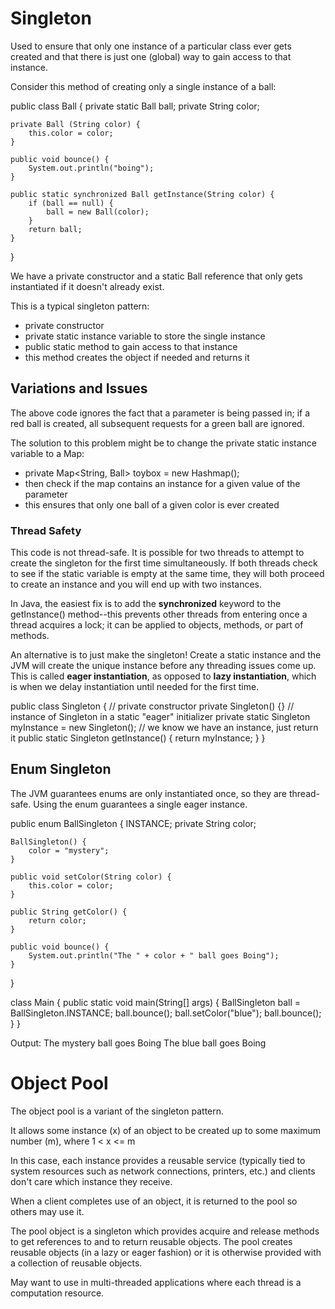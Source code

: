 # Singleton

Used to ensure that only one instance of a particular class ever gets created and that there is just one (global) way to gain access to that instance.

Consider this method of creating only a single instance of a ball:

public class Ball {
    private static Ball ball;
    private String color;

    private Ball (String color) {
        this.color = color;
    }

    public void bounce() {
        System.out.println("boing");
    }

    public static synchronized Ball getInstance(String color) {
        if (ball == null) {
            ball = new Ball(color);
        }
        return ball;
    }
}

We have a private constructor and a static Ball reference that only gets instantiated if it doesn't already exist.

This is a typical singleton pattern:

- private constructor
- private static instance variable to store the single instance
- public static method to gain access to that instance
- this method creates the object if needed and returns it

## Variations and Issues

The above code ignores the fact that a parameter is being passed in; if a red ball is created, all subsequent requests for a green ball are ignored.

The solution to this problem might be to change the private static instance variable to a Map:

- private Map<String, Ball> toybox = new Hashmap();
- then check if the map contains an instance for a given value of the parameter
- this ensures that only one ball of a given color is ever created

### Thread Safety

This code is not thread-safe. It is possible for two threads to attempt to create the singleton for the first time simultaneously. If both threads check to see if the static variable is empty at the same time, they will both proceed to create an instance and you will end up with two instances.

In Java, the easiest fix is to add the **synchronized** keyword to the getInstance() method--this prevents other threads from entering once a thread acquires a lock; it can be applied to objects, methods, or part of methods.

An alternative is to just make the singleton! Create a static instance and the JVM will create the unique instance before any threading issues come up. This is called **eager instantiation**, as opposed to **lazy instantiation**, which is when we delay instantiation until needed for the first time.

public class Singleton {
    // private constructor
    private Singleton() {}
    // instance of Singleton in a static "eager" initializer
    private static Singleton myInstance = new Singleton();
    // we know we have an instance, just return it
    public static Singleton getInstance() {
        return myInstance;
    }
}

## Enum Singleton

The JVM guarantees enums are only instantiated once, so they are thread-safe. Using the enum guarantees a single eager instance.

public enum BallSingleton {
    INSTANCE;
    private String color;

    BallSingleton() {
        color = "mystery";
    }

    public void setColor(String color) {
        this.color = color;
    }

    public String getColor() {
        return color;
    }

    public void bounce() {
        System.out.println("The " + color + " ball goes Boing");
    }
}

class Main {
    public static void main(String[] args) {
        BallSingleton ball = BallSingleton.INSTANCE;
        ball.bounce();
        ball.setColor("blue");
        ball.bounce();
    }
}

Output:
The mystery ball goes Boing
The blue ball goes Boing

# Object Pool

The object pool is a variant of the singleton pattern.

It allows some instance (x) of an object to be created up to some maximum number (m), where 1 < x <= m

In this case, each instance provides a reusable service (typically tied to system resources such as network connections, printers, etc.) and clients don't care which instance they receive.

When a client completes use of an object, it is returned to the pool so others may use it.

The pool object is a singleton which provides acquire and release methods to get references to and to return reusable objects. The pool creates reusable objects (in a lazy or eager fashion) or it is otherwise provided with a collection of reusable objects.

May want to use in multi-threaded applications where each thread is a computation resource.